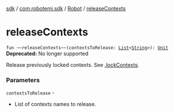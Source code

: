 [sdk](../../index.md) / [com.robotemi.sdk](../index.md) / [Robot](index.md) / [releaseContexts](./release-contexts.md)

# releaseContexts

`fun ~~releaseContexts~~(contextsToRelease: `[`List`](https://kotlinlang.org/api/latest/jvm/stdlib/kotlin.collections/-list/index.html)`<`[`String`](https://kotlinlang.org/api/latest/jvm/stdlib/kotlin/-string/index.html)`>): `[`Unit`](https://kotlinlang.org/api/latest/jvm/stdlib/kotlin/-unit/index.html)
**Deprecated:** No longer supported

Release previously locked contexts. See [.lockContexts](#).

### Parameters

`contextsToRelease` -
* List of contexts names to release.
